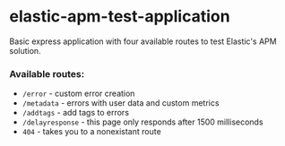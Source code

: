 # elastic-apm-test-application
Basic express application with four available routes to test Elastic's APM solution.

### Available routes:
* `/error` - custom error creation
* `/metadata` - errors with user data and custom metrics
* `/addtags` - add tags to errors
* `/delayresponse` - this page only responds after 1500 milliseconds
* `404` - takes you to a nonexistant route
